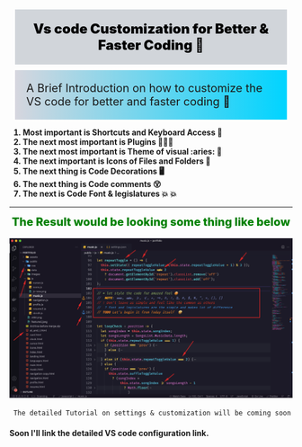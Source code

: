 <div style="background-color:#d1d5da; margin:10px;padding:20px;color:black;font-size:24px;font-weight:900;text-align:center">Vs code Customization for Better & Faster Coding 💯</div>

<div style="background: rgb(2,0,36);
background: linear-gradient(90deg, rgba(2,0,36,1) 0%, rgba(214,214,222,1) 0%, rgba(0,212,255,1) 100%);margin:10px;padding:20px;font-size:20px;font-weight:400;left:10px;right:10px">A Brief Introduction on how to customize the VS code for better and faster coding 🤩
</div>

<section>
    <ol style="font-weight:700">
        <li> Most important is Shortcuts and Keyboard Access 💯</li>
        <li>The next most important is Plugins 🥇🥇🥇</li>
        <li>The next most important is Theme of visual :aries: 🤤</li>
        <li>The next important is Icons of Files and Folders 📁</li>
        <li>The next thing is Code Decorations 🖥️</li>
        <li>The next thing is Code comments 😵</li>
        <li>The next is Code Font & legislatures 💥 💥</li>
    </ol>
</section>

<!--  The Result would be looking some thing like below -->

---

<div style="text-align:center;font-weight:800;font-size:20px;color:green">The Result would be looking some thing like below </div>
<br />

<img src="../Content/Screens/full VS code SS.png" alt="Getting Started" />

` The detailed Tutorial on settings & customization will be coming soon`

#### Soon I'll link the detailed VS code configuration link.

<!-- h1: 32px, h2: 24px, h3: 18.72px, h4: 16px, h5: 13.28px, h6: 12px -->
